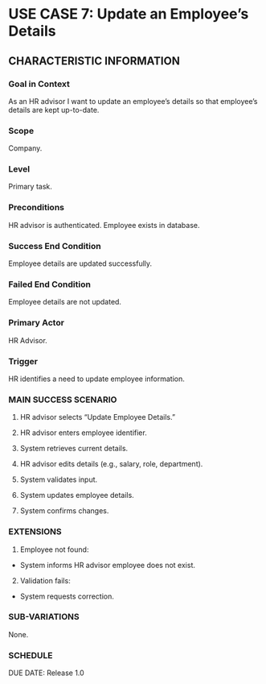 # USE CASE 7: Update an Employee’s Details
## CHARACTERISTIC INFORMATION

### Goal in Context
As an HR advisor I want to update an employee’s details so that employee’s details are kept up-to-date.

### Scope
Company.

### Level
Primary task.

### Preconditions
HR advisor is authenticated. Employee exists in database.

### Success End Condition
Employee details are updated successfully.

### Failed End Condition

Employee details are not updated.

### Primary Actor

HR Advisor.

### Trigger

HR identifies a need to update employee information.

### MAIN SUCCESS SCENARIO

1. HR advisor selects “Update Employee Details.”

2. HR advisor enters employee identifier.

3. System retrieves current details.

4. HR advisor edits details (e.g., salary, role, department).

5. System validates input.

6. System updates employee details.

7. System confirms changes.

### EXTENSIONS

1. Employee not found:
- System informs HR advisor employee does not exist.

2. Validation fails:
-  System requests correction.

### SUB-VARIATIONS

None.

### SCHEDULE

DUE DATE: Release 1.0